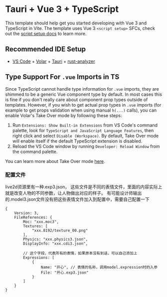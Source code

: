 # Tauri + Vue 3 + TypeScript

This template should help get you started developing with Vue 3 and TypeScript in Vite. The template uses Vue 3 `<script setup>` SFCs, check out the [script setup docs](https://v3.vuejs.org/api/sfc-script-setup.html#sfc-script-setup) to learn more.

## Recommended IDE Setup

- [VS Code](https://code.visualstudio.com/) + [Volar](https://marketplace.visualstudio.com/items?itemName=Vue.volar) + [Tauri](https://marketplace.visualstudio.com/items?itemName=tauri-apps.tauri-vscode) + [rust-analyzer](https://marketplace.visualstudio.com/items?itemName=rust-lang.rust-analyzer)

## Type Support For `.vue` Imports in TS

Since TypeScript cannot handle type information for `.vue` imports, they are shimmed to be a generic Vue component type by default. In most cases this is fine if you don't really care about component prop types outside of templates. However, if you wish to get actual prop types in `.vue` imports (for example to get props validation when using manual `h(...)` calls), you can enable Volar's Take Over mode by following these steps:

1. Run `Extensions: Show Built-in Extensions` from VS Code's command palette, look for `TypeScript and JavaScript Language Features`, then right click and select `Disable (Workspace)`. By default, Take Over mode will enable itself if the default TypeScript extension is disabled.
2. Reload the VS Code window by running `Developer: Reload Window` from the command palette.

You can learn more about Take Over mode [here](https://github.com/johnsoncodehk/volar/discussions/471).


### 配置文件

live2d资源里有一种.exp3.json， 这些文件是不同的表情文件，里面的内容实际上就是改变人物的不同参数，让人物做出对应的样子。
有可能设计师输出的.model3.json文件没有把这些表情文件加入到配置中，需要自己配置一下

```
{
    Version: 3,
    FileReferences: {
        Moc: "xxx.moc3",
        Textures: [
            "xxx.8192/texture_00.png"
        ],
        Physics: "xxx.physics3.json",
        DisplayInfo: "xxx.cdi3.json",

        // 这个字段，代表所有的表情，如果原本没有到话，可以自己添加上
        Expressions: [
            {
                Name: "开心", // 表情的名称，调用model.expression时的入参
                File: "开心.exp3.json"
            }
        ]
    }
} 
```